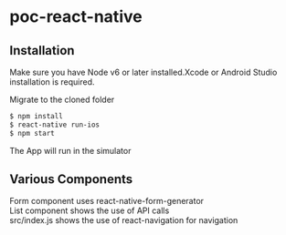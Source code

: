 # poc-react-native

## Installation
Make sure you have Node v6 or later installed.Xcode or Android Studio installation is required.

Migrate to the cloned folder 

```sh
$ npm install
$ react-native run-ios
$ npm start
```
The App will run in the simulator 

## Various Components 

Form component uses react-native-form-generator <br/>
List component shows the use of API calls <br/>
src/index.js shows the use of react-navigation for navigation <br/>
